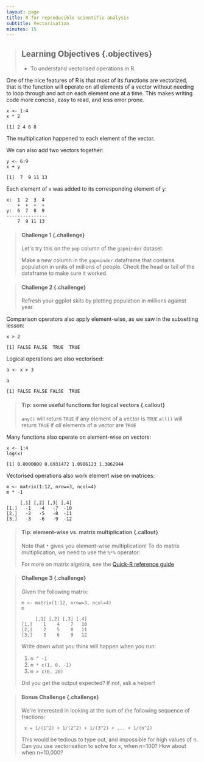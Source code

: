 ```yaml
---
layout: page
title: R for reproducible scientific analysis
subtitle: Vectorisation
minutes: 15
---
```


> ## Learning Objectives {.objectives}
>
> * To understand vectorised operations in R.
>

One of the nice features of R is that most of its functions are vectorized,
that is the function will operate on all elements of a vector without
needing to loop through and act on each element one at a time. This makes
writing code more concise, easy to read, and less error prone.


~~~ {.r}
x <- 1:4
x * 2
~~~

~~~ {.output}
[1] 2 4 6 8
~~~

The multiplication happened to each element of the vector.

We can also add two vectors together:

~~~ {.r}
y <- 6:9
x + y
~~~

~~~ {.output}
[1]  7  9 11 13
~~~

Each element of `x` was added to its corresponding element of `y`:

~~~ {.output}
x:  1  2  3  4
    +  +  +  +
y:  6  7  8  9
---------------
    7  9 11 13
~~~


> #### Challenge 1 {.challenge}
>
> Let's try this on the `pop` column of the `gapminder` dataset.
>
> Make a new column in the `gapminder` dataframe that
> contains population in units of millions of people.
> Check the head or tail of the dataframe to make sure
> it worked.
>

> #### Challenge 2 {.challenge}
>
> Refresh your ggplot skils by plotting population in millions against year.
>

Comparison operators also apply element-wise, as we saw in the
subsetting lesson:

~~~ {.r}
x > 2
~~~

~~~ {.output}
[1] FALSE FALSE  TRUE  TRUE
~~~

Logical operations are also vectorised:

~~~ {.r}
a <- x > 3
~~~

~~~ {.r}
a
~~~

~~~ {.output}
[1] FALSE FALSE FALSE  TRUE
~~~


> #### Tip: some useful functions for logical vectors {.callout}
>
> `any()` will return `TRUE` if any element of a vector is `TRUE`
> `all()` will return `TRUE` if *all* elements of a vector are `TRUE`
>

Many functions also operate on element-wise on vectors:

~~~ {.r}
x <- 1:4
log(x)
~~~

~~~ {.output}
[1] 0.0000000 0.6931472 1.0986123 1.3862944
~~~

Vectorised operations also work element wise on matrices:

~~~ {.r}
m <- matrix(1:12, nrow=3, ncol=4)
m * -1
~~~

~~~ {.output}
     [,1] [,2] [,3] [,4]
[1,]   -1   -4   -7  -10
[2,]   -2   -5   -8  -11
[3,]   -3   -6   -9  -12
~~~

> #### Tip: element-wise vs. matrix multiplication {.callout}
>
> Note that `*` gives you element-wise multiplication!
> To do matrix multiplication, we need to use the `%*%` operator:
>
> For more on matrix algebra, see the [Quick-R reference
> guide](http://www.statmethods.net/advstats/matrix.html)



> #### Challenge 3 {.challenge}
>
> Given the following matrix:
>
> ~~~ {.r}
> m <- matrix(1:12, nrow=3, ncol=4)
> m
> ~~~
>
> ~~~ {.output}
>      [,1] [,2] [,3] [,4]
> [1,]    1    4    7   10
> [2,]    2    5    8   11
> [3,]    3    6    9   12
> ~~~
>
> Write down what you think will happen when you run:
>
> 1. `m ^ -1`
> 2. `m * c(1, 0, -1)`
> 3. `m > c(0, 20)`
>
> Did you get the output expected? If not, ask a helper!
>

> #### Bonus Challenge {.challenge}
>
> We're interested in looking at the sum of the
> following sequence of fractions:
>
> ~~~ {.output}
>  x = 1/(1^2) + 1/(2^2) + 1/(3^2) + ... + 1/(n^2)
> ~~~
>
> This would be tedious to type out, and impossible for
> high values of n.
> Can you use vectorisation to solve for x, when n=100?
> How about when n=10,000?
>
